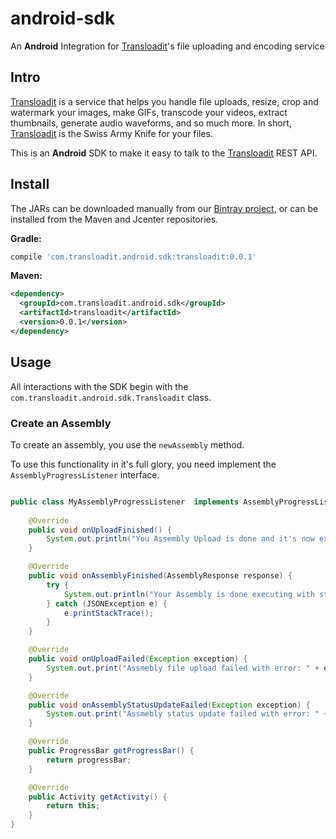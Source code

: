 # android-sdk
An **Android** Integration for [Transloadit](https://transloadit.com)'s file uploading and encoding service

## Intro

[Transloadit](https://transloadit.com) is a service that helps you handle file uploads, resize, crop and watermark your images, make GIFs, transcode your videos, extract thumbnails, generate audio waveforms, and so much more. In short, [Transloadit](https://transloadit.com) is the Swiss Army Knife for your files.

This is an **Android** SDK to make it easy to talk to the [Transloadit](https://transloadit.com) REST API.

## Install

The JARs can be downloaded manually from our [Bintray project](https://bintray.com/transloadit/maven/transloadit/view#files),
or can be installed from the Maven and Jcenter repositories.

**Gradle:**

```groovy
compile 'com.transloadit.android.sdk:transloadit:0.0.1'
```

**Maven:**

```xml
<dependency>
  <groupId>com.transloadit.android.sdk</groupId>
  <artifactId>transloadit</artifactId>
  <version>0.0.1</version>
</dependency>
```

## Usage

All interactions with the SDK begin with the `com.transloadit.android.sdk.Transloadit` class.

### Create an Assembly

To create an assembly, you use the `newAssembly` method.

To use this functionality in it's full glory, you need implement the `AssemblyProgressListener` 
interface.

```java

public class MyAssemblyProgressListener  implements AssemblyProgressListener {
    
    @Override
    public void onUploadFinished() {
        System.out.println("You Assembly Upload is done and it's now executing");
    }

    @Override
    public void onAssemblyFinished(AssemblyResponse response) {
        try {
            System.out.println("Your Assembly is done executing with status: " + response.json().getString("ok"));
        } catch (JSONException e) {
            e.printStackTrace();
        }
    }

    @Override
    public void onUploadFailed(Exception exception) {
        System.out.print("Assmebly file upload failed with error: " + exception.getMessage());
    }

    @Override
    public void onAssemblyStatusUpdateFailed(Exception exception) {
        System.out.print("Assmebly status update failed with error: " + exception.getMessage());
    }

    @Override
    public ProgressBar getProgressBar() {
        return progressBar;
    }

    @Override
    public Activity getActivity() {
        return this;
    }
}
    
```